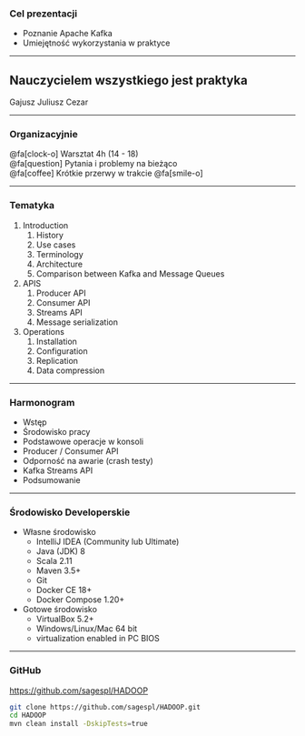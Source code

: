 
### Cel prezentacji
* Poznanie Apache Kafka
* Umiejętność wykorzystania w praktyce



---
## Nauczycielem wszystkiego jest praktyka
Gajusz Juliusz Cezar



---
### Organizacyjnie
@fa[clock-o] Warsztat 4h (14 - 18) <br />
@fa[question] Pytania i problemy na bieżąco <br />
@fa[coffee] Krótkie przerwy w trakcie @fa[smile-o] <br />



---
### Tematyka
<!-- .slide: class="font80" -->
1. Introduction
    1. History
    1. Use cases
    1. Terminology
    1. Architecture
    1. Comparison between Kafka and Message Queues
1. APIS
    1. Producer API
    1. Consumer API
    1. Streams API
    1. Message serialization
1. Operations
    1. Installation
    1. Configuration
    1. Replication
    1. Data compression


---
### Harmonogram
<!-- .slide: class="font80" -->
* Wstęp
* Środowisko pracy
* Podstawowe operacje w konsoli
* Producer / Consumer API
* Odporność na awarie (crash testy)
* Kafka Streams API
* Podsumowanie



---
<!-- .slide: class="font80" -->
### Środowisko Developerskie
* Własne środowisko
    * IntelliJ IDEA (Community lub Ultimate)
    * Java (JDK) 8
    * Scala 2.11
    * Maven 3.5+
    * Git
    * Docker CE 18+
    * Docker Compose 1.20+
* Gotowe środowisko
    * VirtualBox 5.2+
    * Windows/Linux/Mac 64 bit
    * virtualization enabled in PC BIOS



---
### GitHub
https://github.com/sagespl/HADOOP
~~~bash
git clone https://github.com/sagespl/HADOOP.git
cd HADOOP
mvn clean install -DskipTests=true
~~~